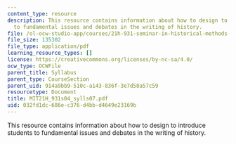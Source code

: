 ```yaml
---
content_type: resource
description: This resource contains information about how to design to introduce students
  to fundamental issues and debates in the writing of history.
file: /ol-ocw-studio-app/courses/21h-931-seminar-in-historical-methods-spring-2004/032fd1dc686ec376d4bbd4649e23169b_MIT21H_931s04_sylls07.pdf
file_size: 135302
file_type: application/pdf
learning_resource_types: []
license: https://creativecommons.org/licenses/by-nc-sa/4.0/
ocw_type: OCWFile
parent_title: Syllabus
parent_type: CourseSection
parent_uid: 914a9bb9-510c-a143-836f-3e7d58a57c59
resourcetype: Document
title: MIT21H_931s04_sylls07.pdf
uid: 032fd1dc-686e-c376-d4bb-d4649e23169b
---
```

This resource contains information about how to design to introduce students to fundamental issues and debates in the writing of history.